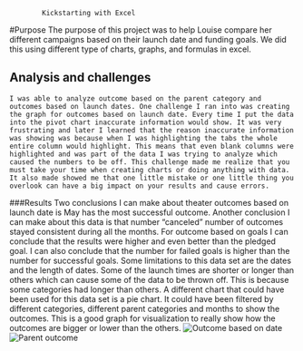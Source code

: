 			Kickstarting with Excel
#Purpose
	The purpose of this project was to help Louise compare her different campaigns based on their launch date and funding goals. We did this using different type of charts, graphs, and formulas in excel. 
## Analysis and challenges 
	I was able to analyze outcome based on the parent category and outcomes based on launch dates. One challenge I ran into was creating the graph for outcomes based on launch date. Every time I put the data into the pivot chart inaccurate information would show. It was very frustrating and later I learned that the reason inaccurate information was showing was because when I was highlighting the tabs the whole entire column would highlight. This means that even blank columns were highlighted and was part of the data I was trying to analyze which caused the numbers to be off. This challenge made me realize that you must take your time when creating charts or doing anything with data. It also made showed me that one little mistake or one little thing you overlook can have a big impact on your results and cause errors.
###Results
	Two conclusions I can make about theater outcomes based on launch date is May has the most successful outcome. Another conclusion I can make about this data is that number “canceled” number of outcomes stayed consistent during all the months. 
	For outcome based on goals I can conclude that the results were higher and even better than the pledged goal. I can also conclude that the number for failed goals is higher than the number for successful goals. 
  Some limitations to this data set are the dates and the length of dates. Some of the launch times are shorter or longer than others which can cause some of the data to be thrown off. This is because some categories had longer than others.
	A different chart that could have been used for this data set is a pie chart. It could have been filtered by different categories, different parent categories and months to show the outcomes. This is a good graph for visualization to really show how the outcomes are bigger or lower than the others.
![Outcome based on date](https://user-images.githubusercontent.com/98348524/158507438-1766f60c-035f-4667-8ebe-12e4deb203a5.png)
![Parent outcome](https://user-images.githubusercontent.com/98348524/158507446-be00d7c7-a0d8-44c3-a9e4-67b608129b17.png)
